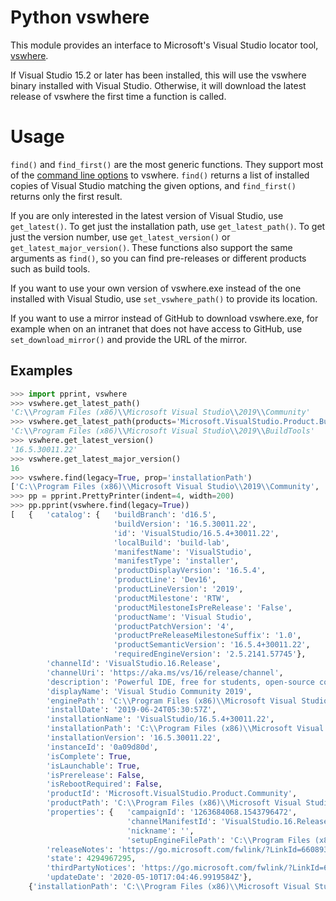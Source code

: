 # Python vswhere

This module provides an interface to Microsoft's Visual Studio locator tool,
[vswhere](https://github.com/Microsoft/vswhere).

If Visual Studio 15.2 or later has been installed, this will use the vswhere
binary installed with Visual Studio. Otherwise, it will download the latest
release of vswhere the first time a function is called.

# Usage

`find()` and `find_first()` are the most generic functions. They support most of
the [command line options](https://github.com/Microsoft/vswhere/blob/master/src/vswhere.lib/vswhere.lib.rc#L72)
to vswhere. `find()` returns a list of installed copies of Visual Studio matching
the given options, and `find_first()` returns only the first result.

If you are only interested in the latest version of Visual Studio, use
`get_latest()`. To get just the installation path, use `get_latest_path()`.
To get just the version number, use `get_latest_version()` or `get_latest_major_version()`.
These functions also support the same arguments as `find()`, so you can find
pre-releases or different products such as build tools.

If you want to use your own version of vswhere.exe instead of the one installed
with Visual Studio, use `set_vswhere_path()` to provide its location.

If you want to use a mirror instead of GitHub to download vswhere.exe, for
example when on an intranet that does not have access to GitHub, use
`set_download_mirror()` and provide the URL of the mirror.

## Examples

```Python
>>> import pprint, vswhere
>>> vswhere.get_latest_path()
'C:\\Program Files (x86)\\Microsoft Visual Studio\\2019\\Community'
>>> vswhere.get_latest_path(products='Microsoft.VisualStudio.Product.BuildTools')
'C:\\Program Files (x86)\\Microsoft Visual Studio\\2019\\BuildTools'
>>> vswhere.get_latest_version()
'16.5.30011.22'
>>> vswhere.get_latest_major_version()
16
>>> vswhere.find(legacy=True, prop='installationPath')
['C:\\Program Files (x86)\\Microsoft Visual Studio\\2019\\Community', 'C:\\Program Files (x86)\\Microsoft Visual Studio 14.0\\']
>>> pp = pprint.PrettyPrinter(indent=4, width=200)
>>> pp.pprint(vswhere.find(legacy=True))
[   {   'catalog': {   'buildBranch': 'd16.5',
                       'buildVersion': '16.5.30011.22',
                       'id': 'VisualStudio/16.5.4+30011.22',
                       'localBuild': 'build-lab',
                       'manifestName': 'VisualStudio',
                       'manifestType': 'installer',
                       'productDisplayVersion': '16.5.4',
                       'productLine': 'Dev16',
                       'productLineVersion': '2019',
                       'productMilestone': 'RTW',
                       'productMilestoneIsPreRelease': 'False',
                       'productName': 'Visual Studio',
                       'productPatchVersion': '4',
                       'productPreReleaseMilestoneSuffix': '1.0',
                       'productSemanticVersion': '16.5.4+30011.22',
                       'requiredEngineVersion': '2.5.2141.57745'},
        'channelId': 'VisualStudio.16.Release',
        'channelUri': 'https://aka.ms/vs/16/release/channel',
        'description': 'Powerful IDE, free for students, open-source contributors, and individuals',
        'displayName': 'Visual Studio Community 2019',
        'enginePath': 'C:\\Program Files (x86)\\Microsoft Visual Studio\\Installer\\resources\\app\\ServiceHub\\Services\\Microsoft.VisualStudio.Setup.Service',
        'installDate': '2019-06-24T05:30:57Z',
        'installationName': 'VisualStudio/16.5.4+30011.22',
        'installationPath': 'C:\\Program Files (x86)\\Microsoft Visual Studio\\2019\\Community',
        'installationVersion': '16.5.30011.22',
        'instanceId': '0a09d80d',
        'isComplete': True,
        'isLaunchable': True,
        'isPrerelease': False,
        'isRebootRequired': False,
        'productId': 'Microsoft.VisualStudio.Product.Community',
        'productPath': 'C:\\Program Files (x86)\\Microsoft Visual Studio\\2019\\Community\\Common7\\IDE\\devenv.exe',
        'properties': {   'campaignId': '1263684068.1543796472',
                          'channelManifestId': 'VisualStudio.16.Release/16.5.4+30011.22',
                          'nickname': '',
                          'setupEngineFilePath': 'C:\\Program Files (x86)\\Microsoft Visual Studio\\Installer\\vs_installershell.exe'},
        'releaseNotes': 'https://go.microsoft.com/fwlink/?LinkId=660893#16.5.4',
        'state': 4294967295,
        'thirdPartyNotices': 'https://go.microsoft.com/fwlink/?LinkId=660909',
        'updateDate': '2020-05-10T17:04:46.9919584Z'},
    {'installationPath': 'C:\\Program Files (x86)\\Microsoft Visual Studio 14.0\\', 'installationVersion': '14.0', 'instanceId': 'VisualStudio.14.0'}]
```